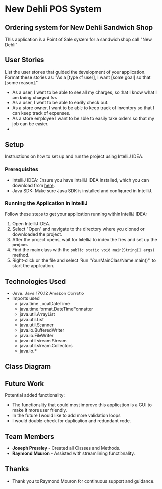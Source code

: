 # New Dehli POS System

## Ordering system for New Dehli Sandwich Shop

This application is a Point of Sale system for a sandwich shop call "New Dehli"

## User Stories

List the user stories that guided the development of your application. Format these stories as: "As a [type of user], I want [some goal] so that [some reason]."

- As a user, I want to be able to see all my charges, so that I know what I am being charged for.
- As a user, I want to be able to easily check out.
- As a store owner, I want to be able to keep track of inventory so that I can keep track of expenses.
- As a store employee I want to be able to easily take orders so that my job can be easier.
- 
## Setup

Instructions on how to set up and run the project using IntelliJ IDEA.

### Prerequisites

- IntelliJ IDEA: Ensure you have IntelliJ IDEA installed, which you can download from [here](https://www.jetbrains.com/idea/download/).
- Java SDK: Make sure Java SDK is installed and configured in IntelliJ.

### Running the Application in IntelliJ

Follow these steps to get your application running within IntelliJ IDEA:

1. Open IntelliJ IDEA.
2. Select "Open" and navigate to the directory where you cloned or downloaded the project.
3. After the project opens, wait for IntelliJ to index the files and set up the project.
4. Find the main class with the `public static void main(String[] args)` method.
5. Right-click on the file and select 'Run 'YourMainClassName.main()'' to start the application.

## Technologies Used

- Java: Java 17.0.12 Amazon Corretto
- Imports used:
    - java.time.LocalDateTime
    - java.time.format.DateTimeFormatter
    - java.util.ArrayList
    - java.util.List
    - java.util.Scanner
    - java.io.BufferedWriter
    - java.io.FileWriter
    - java.util.stream.Stream
    - java.util.stream.Collectors
    - java.io.*


## Class Diagram



## Future Work

Potential added functionality:

- The functionality that could most improve this application is a GUI to make it more user friendly.
- In the future I would like to add more validation loops.
- I would double-check for duplication and redundant code.

## Team Members

- **Joseph Pressley** - Created all Classes and Methods.
- **Raymond Mouron** - Assisted with streamlining functionality.


## Thanks

- Thank you to Raymond Mouron for continuous support and guidance.